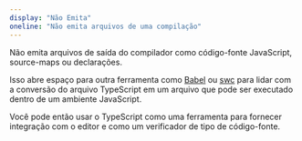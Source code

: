 ```yaml
---
display: "Não Emita"
oneline: "Não emita arquivos de uma compilação"
---
```


Não emita arquivos de saída do compilador como código-fonte JavaScript, source-maps ou declarações.

Isso abre espaço para outra ferramenta como [Babel](https://babeljs.io) ou [swc](https://github.com/swc-project/swc) para lidar com a conversão do arquivo TypeScript em um arquivo que pode ser executado dentro de um ambiente JavaScript.

Você pode então usar o TypeScript como uma ferramenta para fornecer integração com o editor e como um verificador de tipo de código-fonte.
